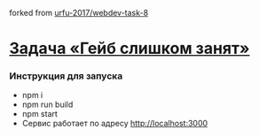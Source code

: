 forked from [urfu-2017/webdev-task-8](https://github.com/graf-m-96/webdev-task-8)

# [Задача «Гейб слишком занят»](https://github.com/urfu-2017/webdev-task-8)

### Инструкция для запуска

- npm i
- npm run build
- npm start
- Сервис работает по адресу [http://localhost:3000](http://localhost:8080)
